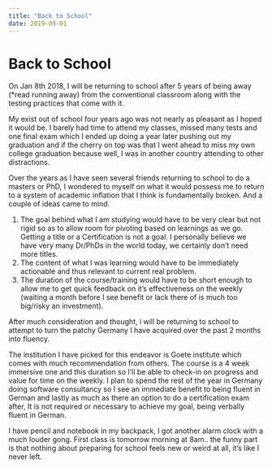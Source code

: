 ```yaml
---
title: "Back to School"
date: 2019-09-01
---
```

# Back to School

On Jan 8th 2018, I will be returning to school after 5 years of being away (*read running away) from the conventional classroom along with the testing practices that come with it. 

My exist out of school four years ago was not nearly as pleasant as I hoped it would be. I barely had time to attend my classes, missed many tests and one final exam which I ended up doing a year later pushing out my graduation and if the cherry on top was that I went ahead to miss my own college graduation because well, I was in another country attending to other distractions. 

Over the years as I have seen several friends returning to school to do a masters or PhD, I wondered to myself on what it would possess me to return to a system of academic inflation that I think is fundamentally broken.  And a couple of ideas came to mind. 
1. The goal behind what I am studying would have to be very clear but not rigid so as to allow room for pivoting based on learnings as we go. Getting a title or a Certification is not a goal. I personally believe we have very many Dr/PhDs in the world today, we certainly don’t need more titles. 
2. The content of what I was learning would have to be immediately actionable and thus relevant to current real problem. 
3. The duration of the course/training would have to be short enough to allow me to get quick feedback on it’s effectiveness on the weekly (waiting a month before I see benefit or lack there of is much too big/risky an investment). 

After much consideration and thought, i will be returning to school to attempt to turn the patchy Germany I have acquired over the past 2 months into fluency. 

The institution I have picked for this endeavor is Goete institute which comes with much recommendation from others. The course is a 4 week immersive one and this duration so I’ll be able to check-in on progress and value for time on the weekly. 
I plan to spend the rest of the year in Germany doing software consultancy so I see an immediate benefit to being fluent in German and lastly as much as there an option to do a certification exam after, It is not required or necessary to achieve my goal, being verbally fluent in German. 

I have pencil and notebook in my backpack, I got another alarm clock with a much louder gong. 
First class is tomorrow morning at 8am.. the funny part is that nothing about preparing for school feels new or weird at all, it’s like I never left. 
